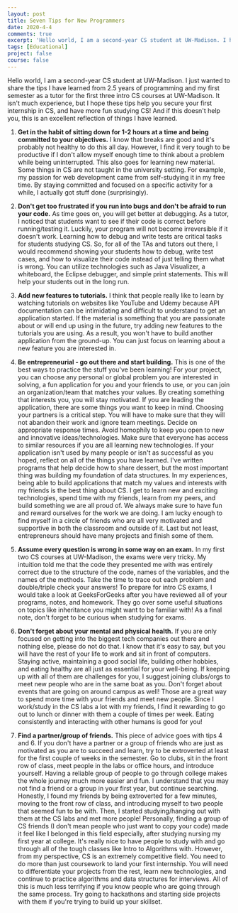 ```yaml
---
layout: post
title: Seven Tips for New Programmers
date: 2020-4-4
comments: true
excerpt: 'Hello world, I am a second-year CS student at UW-Madison. I hope these tips help you secure your first internship in CS, and have more fun studying CS!'
tags: [Educational]
project: false
course: false
---
```


Hello world, I am a second-year CS student at UW-Madison. I just wanted to share the tips I have learned from 2.5 years of programming and my first semester as a tutor for the first three intro CS courses at UW-Madison. It isn't much experience, but I hope these tips help you secure your first internship in CS, and have more fun studying CS! And if this doesn't help you, this is an excellent reflection of things I have learned.

1. **Get in the habit of sitting down for 1-2 hours at a time and being committed to your objectives.** I know that breaks are good and it's probably not healthy to do this all day. However, I find it very tough to be productive if I don't allow myself enough time to think about a problem while being uninterrupted. This also goes for learning new material. Some things in CS are not taught in the university setting. For example, my passion for web development came from self-studying it in my free time. By staying committed and focused on a specific activity for a while, I actually got stuff done (surprisingly). 


2. **Don't get too frustrated if you run into bugs and don't be afraid to run your code.** As time goes on, you will get better at debugging. As a tutor, I noticed that students want to see if their code is correct before running/testing it. Luckily, your program will not become irreversible if it doesn't work. Learning how to debug and write tests are critical tasks for students studying CS. So, for all of the TAs and tutors out there, I would recommend showing your students how to debug, write test cases, and how to visualize their code instead of just telling them what is wrong. You can utilize technologies such as Java Visualizer, a whiteboard, the Eclipse debugger, and simple print statements. This will help your students out in the long run.


3. **Add new features to tutorials.** I think that people really like to learn by watching tutorials on websites like YouTube and Udemy because API documentation can be intimidating and difficult to understand to get an application started. If the material is something that you are passionate about or will end up using in the future, try adding new features to the tutorials you are using. As a result, you won't have to build another application from the ground-up. You can just focus on learning about a new feature you are interested in.


4. **Be entrepreneurial - go out there and start building.** This is one of the best ways to practice the stuff you've been learning! For your project, you can choose any personal or global problem you are interested in solving, a fun application for you and your friends to use, or you can join an organization/team that matches your values. By creating something that interests you, you will stay motivated. If you are leading the application, there are some things you want to keep in mind. Choosing your partners is a critical step. You will have to make sure that they will not abandon their work and ignore team meetings. Decide on appropriate response times. Avoid homophily to keep you open to new and innovative ideas/technologies. Make sure that everyone has access to similar resources if you are all learning new technologies. If your application isn't used by many people or isn't as successful as you hoped, reflect on all of the things you have learned. I've written programs that help decide how to share dessert, but the most important thing was building my foundation of data structures. In my experiences, being able to build applications that match my values and interests with my friends is the best thing about CS. I get to learn new and exciting technologies, spend time with my friends, learn from my peers, and build something we are all proud of. We always make sure to have fun and reward ourselves for the work we are doing. I am lucky enough to find myself in a circle of friends who are all very motivated and supportive in both the classroom and outside of it. Last but not least, entrepreneurs should have many projects and finish some of them. 


5.  **Assume every question is wrong in some way on an exam.** In my first two CS courses at UW-Madison, the exams were very tricky. My intuition told me that the code they presented me with was entirely correct due to the structure of the code, names of the variables, and the names of the methods. Take the time to trace out each problem and double/triple check your answers! To prepare for intro CS exams, I would take a look at GeeksForGeeks after you have reviewed all of your programs, notes, and homework. They go over some useful situations on topics like inheritance you might want to be familiar with! As a final note, don't forget to be curious when studying for exams.


6. **Don't forget about your mental and physical health.** If you are only focused on getting into the biggest tech companies out there and nothing else, please do not do that. I know that it's easy to say, but you will have the rest of your life to work and sit in front of computers. Staying active, maintaining a good social life, building other hobbies, and eating healthy are all just as essential for your well-being. If keeping up with all of them are challenges for you, I suggest joining clubs/orgs to meet new people who are in the same boat as you. Don't forget about events that are going on around campus as well! Those are a great way to spend more time with your friends and meet new people. Since I work/study in the CS labs a lot with my friends, I find it rewarding to go out to lunch or dinner with them a couple of times per week. Eating consistently and interacting with other humans is good for you!


7. **Find a partner/group of friends.** This piece of advice goes with tips 4 and 6. If you don't have a partner or a group of friends who are just as motivated as you are to succeed and learn, try to be extroverted at least for the first couple of weeks in the semester. Go to clubs, sit in the front row of class, meet people in the labs or office hours, and introduce yourself. Having a reliable group of people to go through college makes the whole journey much more easier and fun. I understand that you may not find a friend or a group in your first year, but continue searching. Honestly, I found my friends by being extroverted for a few minutes, moving to the front row of class, and introducing myself to two people that seemed fun to be with. Then, I started studying/hanging out with them at the CS labs and met more people! Personally, finding a group of CS friends (I don't mean people who just want to copy your code) made it feel like I belonged in this field especially, after studying nursing my first year at college. It's really nice to have people to study with and go through all of the tough classes like Intro to Algorithms with. However, from my perspective, CS is an extremely competitive field. You need to do more than just coursework to land your first internship. You will need to differentiate your projects from the rest, learn new technologies, and continue to practice algorithms and data structures for interviews. All of this is much less terrifying if you know people who are going through the same process. Try going to hackathons and starting side projects with them if you're trying to build up your skillset. 
